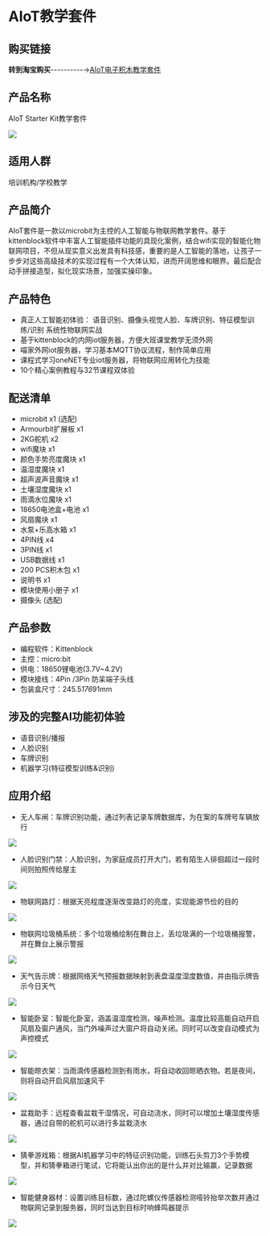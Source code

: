 # AIoT教学套件

## 购买链接

__转到淘宝购买__----------→[AIoT电子积木教学套件](https://item.taobao.com/item.htm?spm=a1z10.3-c-s.w4002-21482550023.59.12db5d5fiTwdAk&id=609670117714)

## 产品名称

AIoT Starter Kit教学套件 

![](images/a1.jpg)  

## 适用人群   

培训机构/学校教学  
 
## 产品简介   
 
AIoT套件是一款以microbit为主控的人工智能与物联网教学套件。基于kittenblock软件中丰富人工智能插件功能的具现化案例，结合wifi实现的智能化物联网项目，不但从现实意义出发具有科技感，重要的是人工智能的落地，让孩子一步步对这些高级技术的实现过程有一个大体认知，进而开阔思维和眼界。最后配合动手拼接造型，拟化现实场景，加强实操印象。   

## 产品特色  

- 真正人工智能初体验： 语音识别、摄像头视觉人脸、车牌识别、特征模型训练/识别
系统性物联网实战    
- 基于kittenblock的内网iot服务器，方便大班课堂教学无须外网    
- 喵家外网iot服务器，学习基本MQTT协议流程，制作简单应用    
- 课程式学习oneNET专业iot服务器，将物联网应用转化为技能    
- 10个精心案例教程与32节课程双体验    

## 配送清单   

- microbit	x1 (选配)
- Armourbit扩展板	x1
- 2KG舵机	x2
- wifi魔块	x1
- 颜色手势亮度魔块	x1
- 温湿度魔块    x1
- 超声波声音魔块	x1
- 土壤湿度魔块	x1
- 雨滴水位魔块	x1
- 18650电池盒+电池	x1
- 风扇魔块	x1
- 水泵+乐高水箱	x1
- 4PIN线	x4
- 3PIN线	x1
- USB数据线	x1
- 200 PCS积木包	x1
- 说明书    x1 
- 模块使用小册子    x1
- 摄像头	(选配)   

## 产品参数  

- 编程软件：Kittenblock  
- 主控：micro:bit  
- 供电：18650锂电池(3.7V~4.2V) 
- 模块接线：4Pin /3Pin 防呆端子头线  
- 包装盒尺寸：245.5*176*91mm  

## 涉及的完整AI功能初体验  

- 语音识别/播报 
- 人脸识别 
- 车牌识别  
- 机器学习(特征模型训练&识别) 

## 应用介绍 

- 无人车闸：车牌识别功能，通过列表记录车牌数据库，为在案的车牌号车辆放行 

![](images/ex1.png)  

- 人脸识别门禁：人脸识别，为家庭成员打开大门，若有陌生人徘徊超过一段时间则拍照传给屋主  

![](images/ex2.png)  

- 物联网路灯：根据天亮程度逐渐改变路灯的亮度，实现能源节俭的目的   

![](images/ex3.png)  

- 物联网垃圾桶系统：多个垃圾桶绘制在舞台上，丢垃圾满的一个垃圾桶报警，并在舞台上展示警报   

![](images/ex4.png)  

- 天气告示牌：根据网络天气预报数据映射到表盘温度湿度数值，并由指示牌告示今日天气   

![](images/ex5.png)  

- 智能卧室：智能化卧室，涵盖温湿度检测，噪声检测。温度比较高能自动开启风扇及窗户通风，当门外噪声过大窗户将自动关闭。同时可以改变自动模式为声控模式   

![](images/ex6.png)  

- 智能晾衣架：当雨滴传感器检测到有雨水，将自动收回晾晒衣物。若是夜间，则将自动开启风扇加速风干   

![](images/ex7.png)  

- 盆栽助手：远程查看盆栽干湿情况，可自动浇水，同时可以增加土壤湿度传感器，通过自带的舵机可以进行多盆栽浇水   

![](images/ex8.png)  

- 猜拳游戏箱：根据AI机器学习中的特征识别功能，训练石头剪刀3个手势模型，并和猜拳箱进行笔试，它将能认出你出的是什么并对比输赢，记录数据    

![](images/ex9.png)  

- 智能健身器材：设置训练目标数，通过陀螺仪传感器检测哑铃抬举次数并通过物联网记录到服务器，同时当达到目标时响蜂鸣器提示   

![](images/ex10.png)  


 






